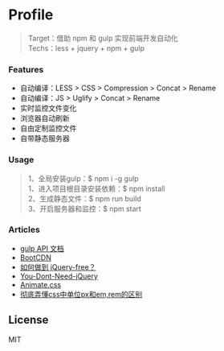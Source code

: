 # Profile
> Target：借助 npm 和 gulp 实现前端开发自动化  
> Techs：less + jquery + npm + gulp  

### Features
* 自动编译：LESS > CSS > Compression > Concat > Rename
* 自动编译：JS > Uglify > Concat > Rename
* 实时监控文件变化
* 浏览器自动刷新
* 自由定制监控文件
* 自带静态服务器

### Usage
> 1、全局安装gulp：$ npm i -g gulp  
> 1、进入项目根目录安装依赖：$ npm install  
> 2、生成静态文件：$ npm run build  
> 3、开启服务器和监控：$ npm start   

### Articles
* [gulp API 文档](http://www.gulpjs.com.cn/docs/api/)
* [BootCDN](http://www.bootcdn.cn/?)
* [如何做到 jQuery-free？](http://www.ruanyifeng.com/blog/2013/05/jquery-free.html)
* [You-Dont-Need-jQuery](https://github.com/oneuijs/You-Dont-Need-jQuery/blob/master/README.zh-CN.md)
* [Animate.css](https://daneden.github.io/animate.css/)
* [彻底弄懂css中单位px和em,rem的区别](http://www.cnblogs.com/leejersey/p/3662612.html)

License
----

MIT
